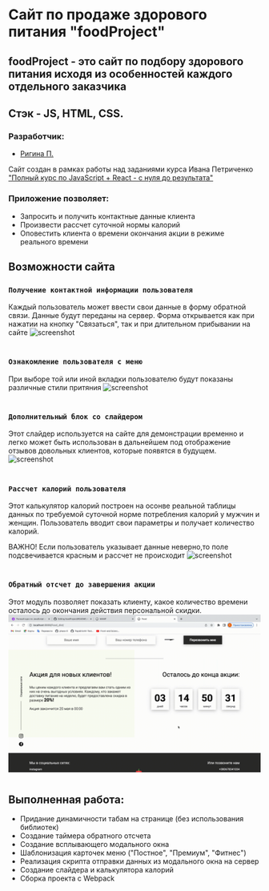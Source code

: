 # Сайт по продаже здорового питания "foodProject"
## foodProject - это сайт по подбору здорового питания исходя из особенностей каждого отдельного заказчика
## Стэк - JS, HTML, CSS. 
### Разработчик:
- [Ригина П.](https://github.com/riginapapakhina)

Сайт создан в рамках работы над заданиями курса Ивана Петриченко ["Полный курс по JavaScript + React - с нуля до результата"](https://www.udemy.com/course/javascript_full/)

### Приложение позволяет:
- Запросить и получить контактные данные клиента
- Произвести рассчет суточной нормы калорий
- Оповестить клиента о времени окончания акции в режиме реального времени

## Возможности сайта
### `Получение контактной информации пользователя`
Каждый пользователь может ввести свои данные в форму обратной связи. Данные будут переданы на сервер. Форма открывается как при нажатии на кнопку "Связаться", так и при длительном прибывании на сайте
![screenshot](gifs/contactForm.gif)
#
### `Ознакомление пользователя с меню`
При выборе той или иной вкладки пользователю будут показаны различные стили притяния
![screenshot](gifs/foodsSlider.gif)
#
### `Дополнительный блок со слайдером`
Этот слайдер используется на сайте для демонстрации временно и легко может быть использован в дальнейшем под отображение отзывов довольных клиентов, которые появятся в будущем.
![screenshot](gifs/slider.gif)
#
### `Рассчет калорий пользователя`
Этот калькулятор калорий построен на осонве реальной таблицы данных по требуемой суточной норме потребления калорий у мужчин и женщин. Пользователь вводит свои параметры и получает количество калорий. 

ВАЖНО! Если пользователь указывает данные неверно,то поле подсвечивается красным и рассчет не происходит
![screenshot](gifs/caloriesCounter.gif)
#
### `Обратный отсчет до завершения акции`
Этот модуль позволяет показать клиенту, какое количество времени осталось до окончания действия персональной скидки.
![screenshot](gifs/countDown.gif)
#
## Выполненная работа:
- Придание динамичности табам на странице (без использования библиотек)
- Создание таймера обратного отсчета
- Создание всплывающего модального окна
- Шаблонизация карточек меню ("Постное", "Премиум", "Фитнес")
- Реализация скрипта отправки данных из модального окна на сервер
- Создание слайдера и калькулятора калорий
- Сборка проекта с Webpack
